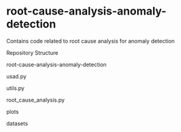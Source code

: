 # root-cause-analysis-anomaly-detection
Contains code related to root cause analysis for anomaly detection

Repository Structure

root-cause-analysis-anomaly-detection

usad.py

  utils.py

  root_cause_analysis.py

  plots

  datasets

